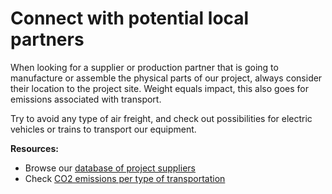 # Connect with potential local partners

When looking for a supplier or production partner that is going to manufacture or assemble the physical parts of our project, always consider their location to the project site. Weight equals impact, this also goes for emissions associated with transport. 

Try to avoid any type of air freight, and check out possibilities for electric vehicles or trains to transport our equipment.

**Resources:**
- Browse our [database of project suppliers](https://docs.google.com/spreadsheets/d/14mH-Sfpn4N8o__6U8LNpr22qIgNmiE8mG2XmUL6Axow/edit#gid=0)
- Check [CO2 emissions per type of transportation ](https://timeforchange.org/co2-emissions-for-shipping-of-goods/)
